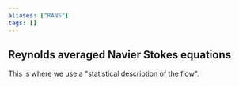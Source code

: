 ```yaml
---
aliases: ["RANS"]
tags: []
---
```


## Reynolds averaged Navier Stokes equations

This is where we use a "statistical description of the flow". 


